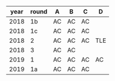 |year|round|A|B|C|D|
|--|--|--|--|--|--|
|2018|1b|AC|AC|AC||
|2018|1c|AC|AC|AC||
|2018|2|AC|AC|AC|TLE|
|2018|3|AC|AC| | |
|2019|1|AC|AC|AC|AC|
|2019|1a|AC|AC|AC| |
